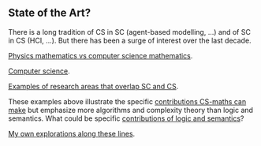 ## State of the Art?

There is a long tradition of CS in SC (agent-based modelling, ...) and of SC in CS (HCI, ...). But there has been a surge of interest over the last decade.

[Physics mathematics vs computer science mathematics](physics-maths-vs-CS-maths.md).

[Computer science](computer-science.md).

[Examples of research areas that overlap SC and CS](existing-research-areas.md).

These examples above illustrate the specific [contributions CS-maths can make](contributions-of-CS-maths.md) but emphasize more algorithms and complexity theory than logic and semantics. What could be specific [contributions of logic and semantics](logic-and-semantics.md)?

[My own explorations along these lines](track-record.md).

